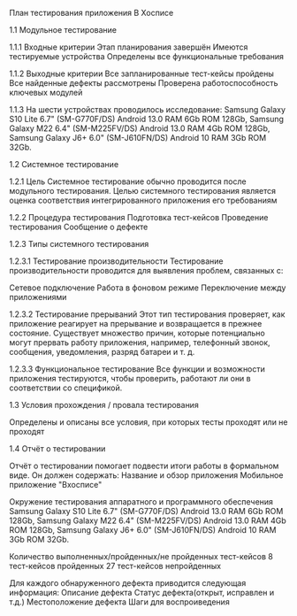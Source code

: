 План тестирования приложения В Хосписе

1.1 Модульное тестирование

1.1.1 Входные критерии
Этап планирования завершён
Имеются тестируемые устройства
Определены все функциональные требования

1.1.2 Выходные критерии
Все запланированные тест-кейсы пройдены
Все найденные дефекты рассмотрены
Проверена работоспособность ключевых модулей

1.1.3 На шести устройствах проводилось исследование: Samsung Galaxy S10 Lite 6.7" (SM-G770F/DS) Android 13.0 RAM 6Gb ROM 128Gb, Samsung Galaxy M22 6.4" (SM-M225FV/DS) Android 13.0 RAM 4Gb ROM 128Gb, Samsung Galaxy J6+ 6.0" (SM-J610FN/DS) Android 10 RAM 3Gb ROM 32Gb.

1.2 Системное тестирование

1.2.1 Цель
Системное тестирование обычно проводится после модульного тестирования.
Целью системного тестирования является оценка соответствия интегрированного приложения его требованиям

1.2.2 Процедура тестирования
Подготовка тест-кейсов
Проведение тестирования
Сообщение о дефекте

1.2.3 Типы системного тестирования

1.2.3.1 Тестирование производительности
Тестирование производительности проводится для выявления проблем, связанных с:

Сетевое подключение
Работа в фоновом режиме
Переключение между приложениями


1.2.3.2 Тестирование прерываний
Этот тип тестирования проверяет, как приложение реагирует на прерывание и возвращается в прежнее состояние.
Существует множество причин, которые потенциально могут прервать работу приложения, например, телефонный звонок, сообщения, уведомления, разряд батареи и т. д.

1.2.3.3 Функциональное тестирование
Все функции и возможности приложения тестируются, чтобы проверить, работают ли они в соответствии со спецификой.

1.3 Условия прохождения / провала тестирования

Определены и описаны все условия, при которых тесты проходят или не проходят

1.4 Отчёт о тестировании

Отчёт о тестировании помогает подвести итоги работы в формальном виде. Он должен содержать:
Название и обзор приложения
Мобильное приложение "Вхосписе"

Окружение тестирования аппаратного и программного обеспечения
Samsung Galaxy S10 Lite 6.7" (SM-G770F/DS) Android 13.0 RAM 6Gb ROM 128Gb, Samsung Galaxy M22 6.4" (SM-M225FV/DS) Android 13.0 RAM 4Gb ROM 128Gb, Samsung Galaxy J6+ 6.0" (SM-J610FN/DS) Android 10 RAM 3Gb ROM 32Gb.

Количество выполненных/пройденных/не пройденных тест-кейсов
8 тест-кейсов пройденных
27 тест-кейсов непройденных

Для каждого обнаруженного дефекта приводится следующая информация:
Описание дефекта
Статус дефекта(открыт, исправлен и т.д.)
Местоположение дефекта
Шаги для воспроиведения
